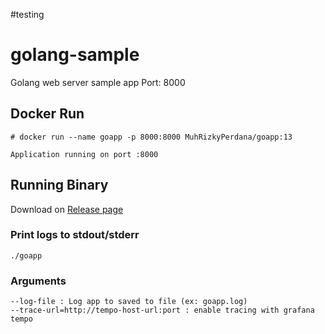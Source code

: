 
#testing

# golang-sample
Golang web server sample app
Port: 8000

## Docker Run
```
# docker run --name goapp -p 8000:8000 MuhRizkyPerdana/goapp:13

Application running on port :8000
```


## Running Binary

Download on [Release page](https://github.com/aditirvan/golang-sample/releases)


### Print logs to stdout/stderr
`./goapp`
### Arguments
```
--log-file : Log app to saved to file (ex: goapp.log)
--trace-url=http://tempo-host-url:port : enable tracing with grafana tempo
```
